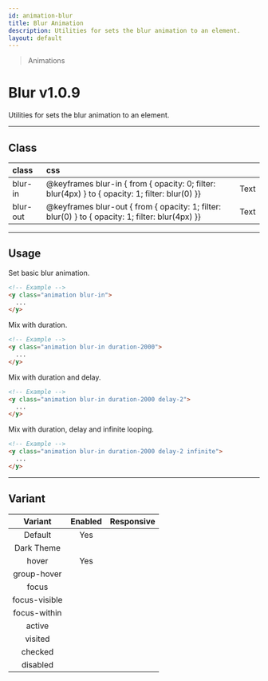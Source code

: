 ```yaml
---
id: animation-blur
title: Blur Animation
description: Utilities for sets the blur animation to an element.
layout: default
---
```


> Animations

# Blur <span class="ml-1 px-2 py-1 text-sm text-gray-600 (dark)text-charcoal-100 bg-gray-300 (dark)bg-gray-600">v1.0.9</span>

Utilities for sets the blur animation to an element.

---

## Class

| <span class="px-3 py-1 text-white (dark)text-charcoal-100 bg-charcoal-100 (dark)bg-gray-600 rounded-full">class</span> | <span class="px-3 py-1 text-white (dark)text-charcoal-100 bg-charcoal-100 (dark)bg-gray-600 rounded-full">css</span> | |
|:--|:--|:-:|
| blur-in | @keyframes blur-in { from { opacity: 0; filter: blur(4px) } to { opacity: 1; filter: blur(0) }} | <y class="text-lg animation blur-in duration-800 delay-2 loop-infinite">Text</y> |
| blur-out | @keyframes blur-out { from { opacity: 1; filter: blur(0) } to { opacity: 1; filter: blur(4px) }} | <y class="text-lg animation blur-out duration-800 delay-2 loop-infinite">Text</y> |

---

## Usage

Set basic blur animation.

```html
<!-- Example -->
<y class="animation blur-in">
  ...
</y>
```

Mix with duration.

```html
<!-- Example -->
<y class="animation blur-in duration-2000">
  ...
</y>
```

Mix with duration and delay.

```html
<!-- Example -->
<y class="animation blur-in duration-2000 delay-2">
  ...
</y>
```

Mix with duration, delay and infinite looping.

```html
<!-- Example -->
<y class="animation blur-in duration-2000 delay-2 infinite">
  ...
</y>
```

---

## Variant

| <span class="font-semibold underline">Variant</span> | <span class="font-semibold underline">Enabled</span> | <span class="font-semibold underline">Responsive</span> |
|:-:|:-:|:-:|
| Default | Yes | |
| Dark Theme | | |
| hover| Yes | |
| group-hover | | |
| focus | | |
| focus-visible | | |
| focus-within | | |
| active | | |
| visited | | |
| checked | | |
| disabled | | |